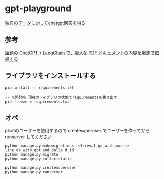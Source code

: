 # gpt-playground

[独自のデータに対してchatgpt回答を得る](https://qiita.com/YoshitakaOkada/items/67de6a17b91a676d1112)

## 参考

[話題の ChatGPT + LangChain で、膨大な PDF ドキュメントの内容を爆速で把握する](https://qiita.com/hiroki_okuhata_int/items/7102bab7d96eb2574e7d)

## ライブラリをインストールする

```console
pip install -r requirements.txt

-- ※開発時 現在のライブラリの状態でrequirementsを書き出す
pip freeze > requirements.txt
```

## オペ

pk=1のユーザーを使用するので createsuperuser でユーザーを作ってから runserver してください

```
python manage.py makemigrations retrieval_qa_with_source line_qa_with_gpt_and_dalle d_id
python manage.py migrate
python manage.py collectstatic

python manage.py createsuperuser
python manage.py runserver
```
